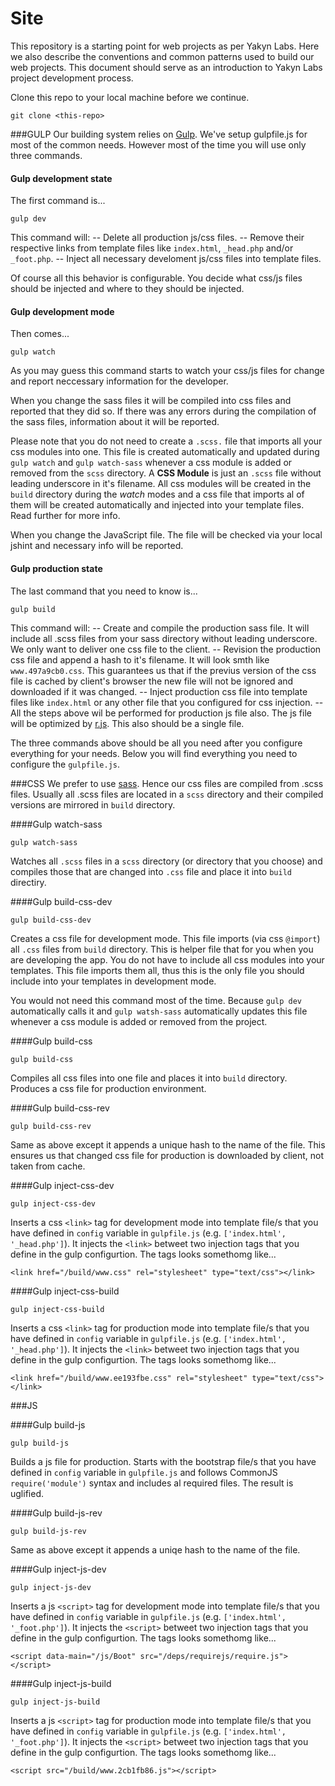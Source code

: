 Site
====

This repository is a starting point for web projects as per Yakyn Labs.
Here we also describe the conventions and common patterns used to build
our web projects. This document should serve as an introduction to Yakyn
Labs project development process.

Clone this repo to your local machine before we continue.

	git clone <this-repo>

###GULP
Our building system relies on [Gulp][gulp]. We've setup gulpfile.js for most
of the common needs. However most of the time you will use only three commands.

#### Gulp development state
The first command is...

	gulp dev

This command will:
-- Delete all production js/css files. 
-- Remove their respective links from template files like `index.html`, `_head.php`
and/or `_foot.php`.
-- Inject all necessary develoment js/css files into template files.

Of course all this behavior is configurable. You decide what css/js files should be
injected and where to they should be injected.


#### Gulp development mode
Then comes...

	gulp watch

As you may guess this command starts to watch your css/js files for change and report
neccessary information for the developer. 

When you change the sass files it will be compiled into css files and reported that 
they did so. If there was any errors during the compilation of the sass files, information 
about it will be reported.

Please note that you do not need to create a `.scss.` file that imports all your css modules
into one. This file is created automatically and updated during `gulp watch` and 
`gulp watch-sass` whenever a css module is added or removed from the `scss` directory.
A __CSS Module__ is just an `.scss` file without leading underscore in it's filename. All css
modules will be created in the `build` directory during the _watch_ modes and a css file that
imports al of them will be created automatically and injected into your template files. Read
further for more info.

When you change the JavaScript file. The file will be checked via your local jshint and 
necessary info will be reported.


#### Gulp production state
The last command that you need to know is...

	gulp build

This command will:
-- Create and compile the production sass file. It will include all .scss files from your sass 
directory without leading underscore. We only want to deliver one css file to the client.
-- Revision the production css file and append a hash to it's filename. It will look smth like
`www.497a9cb0.css`. This guarantees us that if the previus version of the css file is 
cached by client's browser the new file will not be ignored and downloaded if it was changed.
-- Inject production css file into template files like `index.html` or any other file that you
configured for css injection.
-- All the steps above wil be performed for production js file also. The js file will be 
optimized by [r.js][rjs]. This also should be a single file.

The three commands above should be all you need after you configure everything for your
needs. Below you will find everything you need to configure the `gulpfile.js`.


###CSS
We prefer to use [sass][sass]. Hence our css files are compiled from .scss files.
Usually all .scss files are located in a `scss` directory and their compiled
versions are mirrored in `build` directory.


####Gulp watch-sass

	gulp watch-sass

Watches all `.scss` files in a `scss` directory (or directory that you choose) and 
compiles those that are changed into `.css` file and place it into `build`
directiry.


####Gulp build-css-dev

	gulp build-css-dev

Creates a css file for development mode. This file imports (via css `@import`) all `.css` 
files from `build` directory. This is helper file that for you when you are developing
the app. You do not have to include all css modules into your templates. This file
imports them all, thus this is the only file you should include into your templates in
development mode. 

You would not need this command most of the time. Because `gulp dev` automatically calls
it and `gulp watsh-sass` automatically updates this file whenever a css module is added
or removed from the project.


####Gulp build-css

	gulp build-css

Compiles all css files into one file and places it into `build` directory. Produces a 
css file for production environment.


####Gulp build-css-rev

	gulp build-css-rev

Same as above except it appends a unique hash to the name of the file. This ensures us 
that changed css file for production is downloaded by client, not taken from cache.


####Gulp inject-css-dev

	gulp inject-css-dev

Inserts a css `<link>` tag for development mode into template file/s that you have defined
in `config` variable in `gulpfile.js` (e.g. `['index.html', '_head.php']`). It injects the 
`<link>` betweet two injection tags that you define in the gulp configurtion.
The tags looks somethomg like...

	<link href="/build/www.css" rel="stylesheet" type="text/css"></link>


####Gulp inject-css-build

	gulp inject-css-build

Inserts a css `<link>` tag for production mode into template file/s that you have defined
in `config` variable in `gulpfile.js` (e.g. `['index.html', '_head.php']`). It injects the 
`<link>` betweet two injection tags that you define in the gulp configurtion.
The tags looks somethomg like...

	<link href="/build/www.ee193fbe.css" rel="stylesheet" type="text/css"></link>

###JS

####Gulp build-js

	gulp build-js

Builds a js file for production. Starts with the bootstrap file/s that you have defined 
in `config` variable in `gulpfile.js` and follows CommonJS `require('module')` syntax
and includes al required files. The result is uglified.


####Gulp build-js-rev

	gulp build-js-rev

Same as above except it appends a uniqe hash to the name of the file.


####Gulp inject-js-dev

	gulp inject-js-dev

Inserts a js `<script>` tag for development mode into template file/s that you have defined
in `config` variable in `gulpfile.js` (e.g. `['index.html', '_foot.php']`). It injects the 
`<script>` betweet two injection tags that you define in the gulp configurtion.
The tags looks somethomg like...

	<script data-main="/js/Boot" src="/deps/requirejs/require.js"></script>


####Gulp inject-js-build

	gulp inject-js-build

Inserts a js `<script>` tag for production mode into template file/s that you have defined
in `config` variable in `gulpfile.js` (e.g. `['index.html', '_foot.php']`). It injects the 
`<script>` betweet two injection tags that you define in the gulp configurtion.
The tags looks somethomg like...

	<script src="/build/www.2cb1fb86.js"></script>


[sass]: http://sass-lang.org
[gulp]: http://gulpjs.com
[rjs]: https://github.com/jrburke/r.js